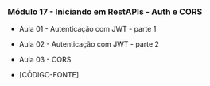 ### Módulo 17 - Iniciando em RestAPIs - Auth e CORS

- Aula 01 - Autenticação com JWT - parte 1

- Aula 02 - Autenticação com JWT - parte 2

- Aula 03 - CORS

- [CÓDIGO-FONTE]